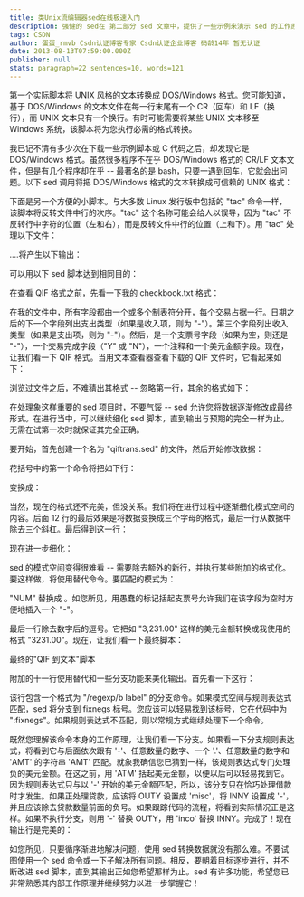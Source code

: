 ```yaml
---
title: 类Unix流编辑器sed在线极速入门
description: 强健的 sed在 第二部分 sed 文章中，提供了一些示例来演示 sed 的工作原理，但是它们当中很少有示例能实际做特别 有用的事。在这篇 sed 系列的最后一部分文章中，我要改变那种方式，并使用 sed 来做实际的事。我将为您显示几个示例，它们不仅演示 sed 的能力，而且还做一些真正巧妙（和方便）的事。例如，在本文的后半部，将为您演示如何设计一个 sed 脚本来将 .QIF 文件从 I
tags: CSDN
author: 蛋蛋_rmvb Csdn认证博客专家 Csdn认证企业博客 码龄14年 暂无认证
date: 2013-08-13T07:59:00.000Z
publisher: null
stats: paragraph=22 sentences=10, words=121
---
```

第一个实际脚本将 UNIX 风格的文本转换成 DOS/Windows 格式。您可能知道，基于 DOS/Windows 的文本文件在每一行末尾有一个 CR（回车）和 LF（换行），而 UNIX 文本只有一个换行。有时可能需要将某些 UNIX 文本移至 Windows 系统，该脚本将为您执行必需的格式转换。

我已记不清有多少次在下载一些示例脚本或 C 代码之后，却发现它是 DOS/Windows 格式。虽然很多程序不在乎 DOS/Windows 格式的 CR/LF 文本文件，但是有几个程序却在乎 -- 最著名的是 bash，只要一遇到回车，它就会出问题。以下 sed 调用将把 DOS/Windows 格式的文本转换成可信赖的 UNIX 格式：

下面是另一个方便的小脚本。与大多数 Linux 发行版中包括的 "tac" 命令一样，该脚本将反转文件中行的次序。"tac" 这个名称可能会给人以误导，因为 "tac" 不反转行中字符的位置（左和右），而是反转文件中行的位置（上和下）。用 "tac" 处理以下文件：

....将产生以下输出：

可以用以下 sed 脚本达到相同目的：

在查看 QIF 格式之前，先看一下我的 checkbook.txt 格式：

在我的文件中，所有字段都由一个或多个制表符分开，每个交易占据一行。日期之后的下一个字段列出支出类型（如果是收入项，则为 "-"）。第三个字段列出收入类型（如果是支出项，则为 "-"）。然后，是一个支票号字段（如果为空，则还是 "-"），一个交易完成字段（"Y" 或 "N"），一个注释和一个美元金额字段。现在，让我们看一下 QIF 格式。当用文本查看器查看下载的 QIF 文件时，它看起来如下：

浏览过文件之后，不难猜出其格式 -- 忽略第一行，其余的格式如下：

在处理象这样重要的 sed 项目时，不要气馁 -- sed 允许您将数据逐渐修改成最终形式。在进行当中，可以继续细化 sed 脚本，直到输出与预期的完全一样为止。无需在试第一次时就保证其完全正确。

要开始，首先创建一个名为 "qiftrans.sed" 的文件，然后开始修改数据：

花括号中的第一个命令将把如下行：

变换成：

当然，现在的格式还不完美，但没关系。我们将在进行过程中逐渐细化模式空间的内容。后面 12 行的最后效果是将数据变换成三个字母的格式，最后一行从数据中除去三个斜杠。最后得到这一行：

现在进一步细化：

sed 的模式空间变得很难看 -- 需要除去额外的新行，并执行某些附加的格式化。要这样做，将使用替代命令。要匹配的模式为：

"NUM" 替换成 。如您所见，用愚蠢的标记括起支票号允许我们在该字段为空时方便地插入一个 "-"。

最后一行除去数字后的逗号。它把如 "3,231.00" 这样的美元金额转换成我使用的格式 "3231.00"。现在，让我们看一下最终脚本：

最终的"QIF 到文本"脚本

附加的十一行使用替代和一些分支功能来美化输出。首先看一下这行：

该行包含一个格式为 "/regexp/b label" 的分支命令。如果模式空间与规则表达式匹配，sed 将分支到 fixnegs 标号。您应该可以轻易找到该标号，它在代码中为 ":fixnegs"。如果规则表达式不匹配，则以常规方式继续处理下一个命令。

既然您理解该命令本身的工作原理，让我们看一下分支。如果看一下分支规则表达式，将看到它与后面依次跟有 '-'、任意数量的数字、一个 '.'、任意数量的数字和 'AMT' 的字符串 'AMT' 匹配。就象我确信您已猜到一样，该规则表达式专门处理负的美元金额。在这之前，用 'ATM' 括起美元金额，以便以后可以轻易找到它。因为规则表达式只与以 '-' 开始的美元金额匹配，所以，该分支只在恰巧处理借款时才发生。如果正处理贷款，应该将 OUTY 设置成 'misc'，将 INNY 设置成 '-'，并且应该除去贷款数量前面的负号。如果跟踪代码的流程，将看到实际情况正是这样。如果不执行分支，则用 '-' 替换 OUTY，用 'inco' 替换 INNY。完成了！现在输出行是完美的：

如您所见，只要循序渐进地解决问题，使用 sed 转换数据就没有那么难。不要试图使用一个 sed 命令或一下子解决所有问题。相反，要朝着目标逐步进行，并不断改进 sed 脚本，直到其输出正如您希望那样为止。sed 有许多功能，希望您已非常熟悉其内部工作原理并继续努力以进一步掌握它！
